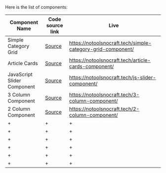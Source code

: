 Here is the list of components:

| Component Name   | Code source link    | Live    |
|--------------|--------------|--------------|
| Simple Category Grid | [Source](https://github.com/NoToolsNoCraft/WordPress-components/blob/main/Category%20Grid/SimpleCategoryGrid.html) | https://notoolsnocraft.tech/simple-category-grid-component/ |
| Article Cards | [Source](https://github.com/NoToolsNoCraft/WordPress-components/blob/main/Article%20Cards%20Component/ArticleCards.html) | https://notoolsnocraft.tech/article-cards-component/ |
| JavaScript Slider Component | [Source](https://github.com/NoToolsNoCraft/WordPress-components/blob/main/JavaScript%20Slider%20Component/JsSliderComponent.html) | https://notoolsnocraft.tech/js-slider-component/ |
| 3 Column Component | [Source](https://github.com/NoToolsNoCraft/WordPress-components/blob/main/3%20Column%20Component/3ColumnComponent.html) | https://notoolsnocraft.tech/3-column-component/ |
| 2 Column Component | [Source](https://github.com/NoToolsNoCraft/WordPress-components/blob/main/2%20Column%20Component/2ColumnComponent.html) | https://notoolsnocraft.tech/2-column-component/ |
| + | + | + |
| + | + | + |
| + | + | + |
| + | + | + |
| + | + | + |
| + | + | + |
